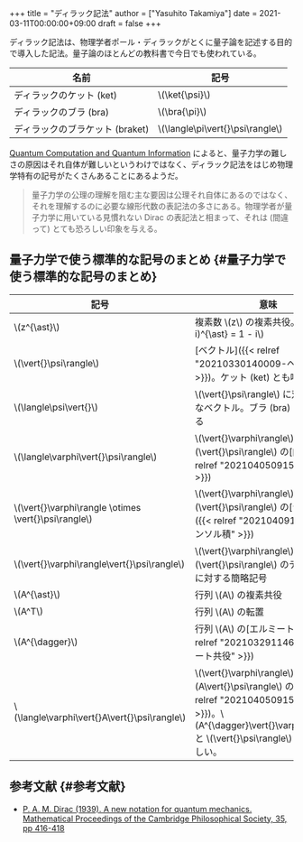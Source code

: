 +++
title = "ディラック記法"
author = ["Yasuhito Takamiya"]
date = 2021-03-11T00:00:00+09:00
draft = false
+++

ディラック記法は、物理学者ポール・ディラックがとくに量子論を記述する目的で導入した記法。量子論のほとんどの教科書で今日でも使われている。

| 名前                 | 記号                               |
|--------------------|----------------------------------|
| ディラックのケット (ket) | \\(\ket{\psi}\\)                   |
| ディラックのブラ (bra) | \\(\bra{\pi}\\)                    |
| ディラックのブラケット (braket) | \\(\langle\pi\vert{}\psi\rangle\\) |

[Quantum Computation and Quantum Information](https://www.amazon.co.jp/dp/B07FPFL6HG/) によると、量子力学の難しさの原因はそれ自体が難しいというわけではなく、ディラック記法をはじめ物理学特有の記号がたくさんあることにあるようだ。

> 量子力学の公理の理解を阻む主な要因は公理それ自体にあるのではなく、それを理解するのに必要な線形代数の表記法の多さにある。物理学者が量子力学に用いている見慣れない Dirac の表記法と相まって、それは (間違って) とても恐ろしい印象を与える。


## 量子力学で使う標準的な記号のまとめ {#量子力学で使う標準的な記号のまとめ}

| 記号                                                   | 意味                                                                                                                                                                         |
|------------------------------------------------------|----------------------------------------------------------------------------------------------------------------------------------------------------------------------------|
| \\(z^{\ast}\\)                                         | 複素数 \\(z\\) の複素共役。\\((1 + i)^{\ast} = 1 - i\\)                                                                                                                      |
| \\(\vert{}\psi\rangle\\)                               | [ベクトル]({{< relref "20210330140009-ヘクトル" >}})。ケット (ket) とも呼ばれる。                                                                                            |
| \\(\langle\psi\vert{}\\)                               | \\(\vert{}\psi\rangle\\) に双対 (dual) なベクトル。ブラ (bra) とも呼ばれる                                                                                                   |
| \\(\langle\varphi\vert{}\psi\rangle\\)                 | \\(\vert{}\varphi\rangle\\) と \\(\vert{}\psi\rangle\\) の[内積]({{< relref "20210405091552-内積" >}})                                                                       |
| \\(\vert{}\varphi\rangle \otimes \vert{}\psi\rangle\\) | \\(\vert{}\varphi\rangle\\) と \\(\vert{}\psi\rangle\\) の[テンソル積]({{< relref "20210409100412-テンソル積" >}})                                                           |
| \\(\vert{}\varphi\rangle\vert{}\psi\rangle\\)          | \\(\vert{}\varphi\rangle\\) と \\(\vert{}\psi\rangle\\) のテンソル積に対する簡略記号                                                                                         |
| \\(A^{\ast}\\)                                         | 行列 \\(A\\) の複素共役                                                                                                                                                      |
| \\(A^T\\)                                              | 行列 \\(A\\) の転置                                                                                                                                                          |
| \\(A^{\dagger}\\)                                      | 行列 \\(A\\) の[エルミート共役]({{< relref "20210329114625-エルミート共役" >}})                                                                                              |
| \\(\langle\varphi\vert{}A\vert{}\psi\rangle\\)         | \\(\vert{}\varphi\rangle\\) と \\(A\vert{}\psi\rangle\\) の[内積]({{< relref "20210405091552-内積" >}})。\\(A^{\dagger}\vert{}\varphi\rangle\\) と \\(\vert{}\psi\rangle\\) の内積に等しい。 |


## 参考文献 {#参考文献}

-   [P. A. M. Dirac (1939). A new notation for quantum mechanics. Mathematical Proceedings of the Cambridge Philosophical Society, 35, pp 416-418](http://www.ifsc.usp.br/~lattice/wp-content/uploads/2014/02/Dirac%5Fnotation.pdf)
